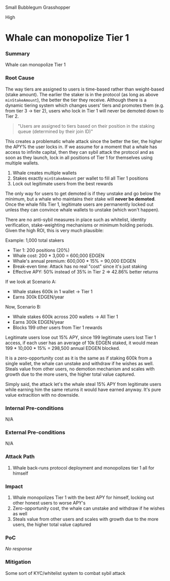 Small Bubblegum Grasshopper

High

# Whale can monopolize Tier 1

### Summary

Whale can monopolize Tier 1

### Root Cause

The way tiers are assigned to users is time-based rather than weight-based (stake amount). The earlier the staker is in the protocol (as long as above `minStakeAmount`), the better the tier they receive. Although there is a dynamic tiering system which changes users' tiers and promotes them (e.g. from tier 3 -> tier 2), users who lock in Tier 1 will never be demoted down to Tier 2.

>"Users are assigned to tiers based on their position in the staking queue (determined by their join ID)"

This creates a problematic whale attack since the better the tier, the higher the APY% the user locks in. If we assume for a moment that a whale has access to infinite capital, then they can sybil attack the protocol and as soon as they launch, lock in all positions of Tier 1 for themselves using multiple wallets.

1. Whale creates multiple wallets
2. Stakes exactly `minStakeAmount` per wallet to fill all Tier 1 positions
3. Lock out legitimate users from the best rewards

The only way for users to get demoted is if they unstake and go below the minimum, but a whale who maintains their stake will **never be demoted**. Once the whale fills Tier 1, legitimate users are permanently locked out unless they can convince whale wallets to unstake (which won't happen).

There are no anti-sybil measures in place such as whitelist, identity verification, stake-weighting mechanisms or minimum holding periods. Given the high ROI, this is very much plausible:

Example: 1,000 total stakers
- Tier 1: 200 positions (20%)  
- Whale cost: 200 * 3,000 = 600,000 EDGEN
- Whale's annual premium: 600,000 * 15% = 90,000 EDGEN
- Break-even time: Attack has no real "cost" since it's just staking
- Effective APY: 50% instead of 35% in Tier 2 => 42.86% better returns 

If we look at Scenario A:

- Whale stakes 600k in 1 wallet -> Tier 1
- Earns 300k EDGEN/year

Now, Scenario B:

- Whale stakes 600k across 200 wallets -> All Tier 1
- Earns 300k EDGEN/year
- Blocks 199 other users from Tier 1 rewards

Legitimate users lose out 15% APY, since 199 legitimate users lost Tier 1 access, if each user has an average of 10k EDGEN staked, it would mean 199 * 10,000 * 15% = 298,500 annual EDGEN blocked.

It is a zero-opportunity cost as it is the same as if staking 600k from a single wallet, the whale can unstake and withdraw if he wishes as well. Steals value from other users, no demotion mechanism and scales with growth due to the more users, the higher total value captured.

Simply said, the attack let's the whale steal 15% APY from legitimate users while earning him the same returns it would have earned anyway. It's pure value extracition with no downside.

### Internal Pre-conditions

N/A

### External Pre-conditions

N/A

### Attack Path

1. Whale back-runs protocol deployment and monopolizes tier 1 all for himself

### Impact

1. Whale monopolizes Tier 1 with the best APY for himself, locking out other honest users to worse APY's
2. Zero-opportunity cost, the whale can unstake and withdraw if he wishes as well
3. Steals value from other users and scales with growth due to the more users, the higher total value captured

### PoC

_No response_

### Mitigation

Some sort of KYC/whitelist system to combat sybil attack